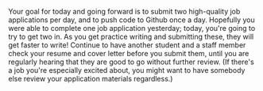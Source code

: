 Your goal for today and going forward is to submit two high-quality job applications per day, and to push code to Github once a day. Hopefully you were able to complete one job application yesterday; today, you're going to try to get two in. As you get practice writing and submitting these, they will get faster to write! Continue to have another student and a staff member check your resume and cover letter before you submit them, until you are regularly hearing that they are good to go without further review. (If there's a job you're especially excited about, you might want to have somebody else review your application materials regardless.)